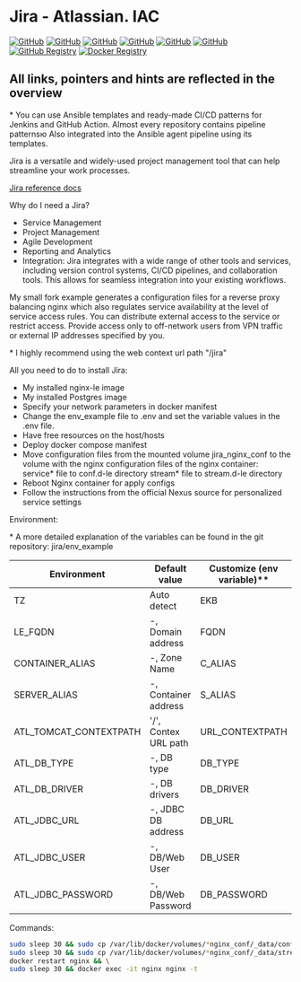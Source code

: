 # Jira - Atlassian. IAC

[![GitHub](https://img.shields.io/github/v/release/fisher772/jira?logo=github)](https://github.com/fisher772/jira/releases)
[![GitHub](https://img.shields.io/badge/GitHub-Repo-blue%3Flogo%3Dgithub?logo=github&label=GitHub%20Repo)](https://github.com/fisher772/jira)
[![GitHub](https://img.shields.io/badge/GitHub-Repo-blue%3Flogo%3Dgithub?logo=github&label=GitHub%20Nginx-Repo)](https://github.com/fisher772/nginx-le)
[![GitHub](https://img.shields.io/badge/GitHub-Repo-blue%3Flogo%3Dgithub?logo=github&label=GitHub%20Postgres-Repo)](https://github.com/fisher772/postgres)
[![GitHub](https://img.shields.io/badge/GitHub-Repo-blue%3Flogo%3Dgithub?logo=github&label=GitHub%20Multi-Repo)](https://github.com/fisher772/docker_images)
[![GitHub](https://img.shields.io/badge/GitHub-Repo-red%3Flogo%3Dgithub?logo=github&label=GitHub%20Ansible-Repo)](https://github.com/fisher772/ansible)
[![GitHub Registry](https://img.shields.io/badge/ghrc.io-Registry-green?logo=github)](https://github.com/fisher772/jira/pkgs/container/jira)
[![Docker Registry](https://img.shields.io/badge/docker.io-Registry-green?logo=docker&logoColor=white&labelColor=blue)](https://hub.docker.com/r/fisher772/jira)

## All links, pointers and hints are reflected in the overview

\* You can use Ansible templates and ready-made CI/CD patterns for Jenkins and GitHub Action. 
Almost every repository contains pipeline patternsю Also integrated into the Ansible agent pipeline using its templates.


Jira is a versatile and widely-used project management tool that can help streamline your work processes.

[Jira reference docs](https://confluence.atlassian.com/adminjiraserver/installing-jira-applications-938846823.html)

Why do I need a Jira?
- Service Management
- Project Management
- Agile Development
- Reporting and Analytics
- Integration: Jira integrates with a wide range of other tools and services, including version control systems, CI/CD pipelines, and collaboration tools. This allows for seamless integration into your existing workflows.

My small fork example generates a configuration files for a reverse proxy balancing nginx which also regulates service availability at the level of service access rules. You can distribute external access to the service or restrict access. Provide access only to off-network users from VPN traffic or external IP addresses specified by you.

\* I highly recommend using the web context url path "/jira"

All you need to do to install Jira:
- My installed nginx-le image
- My installed Postgres image
- Specify your network parameters in docker manifest
- Change the env_example file to .env and set the variable values ​​in the .env file.
- Have free resources on the host/hosts
- Deploy docker compose manifest
- Move configuration files from the mounted volume jira_nginx_conf to the volume with the nginx configuration files of the nginx container:
  service* file to conf.d-le directory
  stream* file to stream.d-le directory
- Reboot Nginx container for apply configs
- Follow the instructions from the official Nexus source for personalized service settings


Environment:

\* A more detailed explanation of the variables can be found in the git repository: jira/env_example

|  Environment                | Default value         | Customize (env variable)\*\*             |
| --------------------------- | --------------------- | ---------------------------------------- |
| TZ                          | Auto detect           | EKB                                      |
| LE_FQDN                     | -, Domain address     | FQDN                                     |
| CONTAINER_ALIAS             | -, Zone Name          | C_ALIAS                                  |
| SERVER_ALIAS                | -, Container address  | S_ALIAS                                  |
| ATL_TOMCAT_CONTEXTPATH      | '/', Contex URL path  | URL_CONTEXTPATH                          |
| ATL_DB_TYPE                 | -, DB type            | DB_TYPE                                  |
| ATL_DB_DRIVER               | -, DB drivers         | DB_DRIVER                                |
| ATL_JDBC_URL                | -, JDBC DB address    | DB_URL                                   |
| ATL_JDBC_USER               | -, DB/Web User        | DB_USER                                  |
| ATL_JDBC_PASSWORD           | -, DB/Web Password    | DB_PASSWORD                              |


Commands:

```bash
sudo sleep 30 && sudo cp /var/lib/docker/volumes/*nginx_conf/_data/conf/service-*.conf /var/lib/docker/volumes/nginx_data/_data/conf.d-le && \
sudo sleep 30 && sudo cp /var/lib/docker/volumes/*nginx_conf/_data/stream/stream-*.conf /var/lib/docker/volumes/nginx_data/_data/stream.d-le && \
docker restart nginx && \
sudo sleep 30 && docker exec -it nginx nginx -t
```
